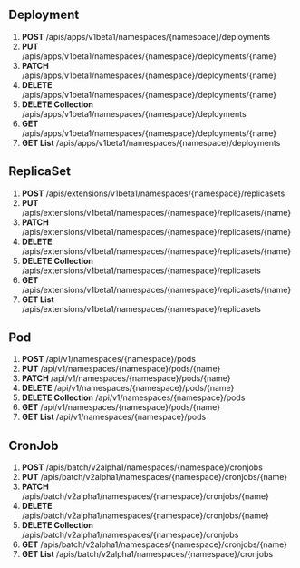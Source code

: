 ## Deployment
01. **POST** /apis/apps/v1beta1/namespaces/{namespace}/deployments
02. **PUT** /apis/apps/v1beta1/namespaces/{namespace}/deployments/{name}
03. **PATCH** /apis/apps/v1beta1/namespaces/{namespace}/deployments/{name}
04. **DELETE** /apis/apps/v1beta1/namespaces/{namespace}/deployments/{name}
05. **DELETE Collection** /apis/apps/v1beta1/namespaces/{namespace}/deployments
06. **GET** /apis/apps/v1beta1/namespaces/{namespace}/deployments/{name}
07. **GET List** /apis/apps/v1beta1/namespaces/{namespace}/deployments

## ReplicaSet
01. **POST** /apis/extensions/v1beta1/namespaces/{namespace}/replicasets
02. **PUT** /apis/extensions/v1beta1/namespaces/{namespace}/replicasets/{name}
03. **PATCH** /apis/extensions/v1beta1/namespaces/{namespace}/replicasets/{name}
04. **DELETE** /apis/extensions/v1beta1/namespaces/{namespace}/replicasets/{name}
05. **DELETE Collection** /apis/extensions/v1beta1/namespaces/{namespace}/replicasets
06. **GET** /apis/extensions/v1beta1/namespaces/{namespace}/replicasets/{name}
07. **GET List** /apis/extensions/v1beta1/namespaces/{namespace}/replicasets

## Pod
01. **POST** /api/v1/namespaces/{namespace}/pods
02. **PUT** /api/v1/namespaces/{namespace}/pods/{name}
03. **PATCH** /api/v1/namespaces/{namespace}/pods/{name}
04. **DELETE** /api/v1/namespaces/{namespace}/pods/{name}
05. **DELETE Collection** /api/v1/namespaces/{namespace}/pods
06. **GET** /api/v1/namespaces/{namespace}/pods/{name}
07. **GET List** /api/v1/namespaces/{namespace}/pods

## CronJob
01. **POST** /apis/batch/v2alpha1/namespaces/{namespace}/cronjobs
02. **PUT** /apis/batch/v2alpha1/namespaces/{namespace}/cronjobs/{name}
03. **PATCH** /apis/batch/v2alpha1/namespaces/{namespace}/cronjobs/{name}
04. **DELETE** /apis/batch/v2alpha1/namespaces/{namespace}/cronjobs/{name}
05. **DELETE Collection** /apis/batch/v2alpha1/namespaces/{namespace}/cronjobs
06. **GET** /apis/batch/v2alpha1/namespaces/{namespace}/cronjobs/{name}
07. **GET List** /apis/batch/v2alpha1/namespaces/{namespace}/cronjobs
